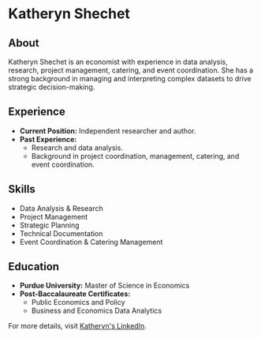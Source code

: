 # Katheryn Shechet

## About
Katheryn Shechet is an economist with experience in data analysis, research, project management, catering, and event coordination. She has a strong background in managing and interpreting complex datasets to drive strategic decision-making.

## Experience
- **Current Position:** Independent researcher and author.
- **Past Experience:**
  - Research and data analysis.
  - Background in project coordination, management, catering, and event coordination.

## Skills
- Data Analysis & Research
- Project Management
- Strategic Planning
- Technical Documentation
- Event Coordination & Catering Management

## Education
- **Purdue University:** Master of Science in Economics
- **Post-Baccalaureate Certificates:**
  - Public Economics and Policy
  - Business and Economics Data Analytics

For more details, visit [Katheryn's LinkedIn](https://www.linkedin.com/in/katheryn-shechet-27a24a57/).

